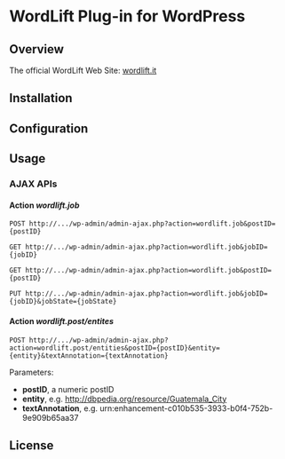 WordLift Plug-in for WordPress
==============================

## Overview

The official WordLift Web Site: [wordlift.it](http://wordlift.it)

## Installation

## Configuration

## Usage

### AJAX APIs

#### Action *wordlift.job*

```
POST http://.../wp-admin/admin-ajax.php?action=wordlift.job&postID={postID}

GET http://.../wp-admin/admin-ajax.php?action=wordlift.job&jobID={jobID}

GET http://.../wp-admin/admin-ajax.php?action=wordlift.job&postID={postID}

PUT http://.../wp-admin/admin-ajax.php?action=wordlift.job&jobID={jobID}&jobState={jobState}
```

#### Action *wordlift.post/entites*

```
POST http://.../wp-admin/admin-ajax.php?action=wordlift.post/entities&postID={postID}&entity={entity}&textAnnotation={textAnnotation}
```

Parameters:

* **postID**, a numeric postID
* **entity**, e.g. http://dbpedia.org/resource/Guatemala_City
* **textAnnotation**, e.g. urn:enhancement-c010b535-3933-b0f4-752b-9e909b65aa37

## License
